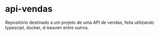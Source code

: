 # api-vendas

Repositório destinado a um projeto de uma API de vendas, feita utilizando typescipt, docker, d-beaven entre outros.
